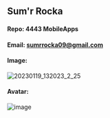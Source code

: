 ## Sum'r Rocka
#### Repo: 4443 MobileApps
#### Email: sumrrocka09@gmail.com
#### Image:
![20230119_132023_2_25](https://user-images.githubusercontent.com/123115400/214379456-52921b9a-5504-4a85-a197-52c8c72286cc.jpg)

#### Avatar:
![image](https://user-images.githubusercontent.com/123115400/214379485-33cbb451-6e43-423c-b1f8-3941184de522.png)
